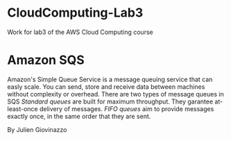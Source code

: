 # CloudComputing-Lab3
 Work for lab3 of the AWS Cloud Computing course

# Amazon SQS
Amazon's Simple Queue Service is a message queuing service that can easly scale. You can send, store and receive data between machines without complexity or overhead.
There are two types of message queues in SQS
*Standard queues* are built for maximum throughput. They garantee at-least-once delivery of messages.
*FIFO queues* aim to provide messages exactly once, in the same order that they are sent.

By Julien Giovinazzo
